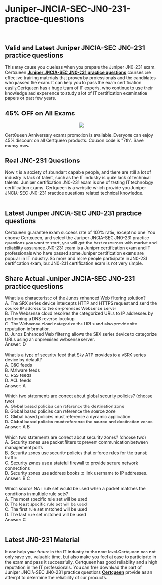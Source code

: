 # Juniper-JNCIA-SEC-JN0-231-practice-questions
<br />
<h2>
	Valid and Latest Juniper JNCIA-SEC JN0-231 practice questions
</h2>
This may cause you clueless when you prepare the Juniper JN0-231 exam. Certqueen <a href="https://www.certqueen.com/JN0-231.html" target="_blank"><strong>Juniper JNCIA-SEC JN0-231 practice questions</strong></a> courses are effective training materials that proven by professionals and the candidates who passed the exam. It can help you to pass the exam certification easily.Certqueen has a huge team of IT experts, who continue to use their knowledge and experience to study a lot of IT certification examination papers of past few years.
<h2>
	45% OFF on All Exams
</h2>
<div style="text-align:center;">
	<a href="https://www.certqueen.com/promotion.asp"><img src="http://www.h12-261.com/wp-content/uploads/2022/04/CQ-Anniversary-promo-e1650440206439.jpg" /></a>
</div>
<br />
CertQueen Anniversary exams promotion is available. Everyone can enjoy 45% discount on all Certqueen products. Coupon code is "7th". Save money now.<br />
<h2>
	Real  JN0-231 Questions
</h2>
Now it is a society of abundant capable people, and there are still a lot of industry is lack of talent, such as the IT industry is quite lack of technical talents. Juniper certification JN0-231 exam is one of testing IT technology certification exams. Certqueen is a website which provide you Juniper JNCIA-SEC JN0-231 practice questions related technical knowledge.<br />
<br />
<h2>
	Latest Juniper JNCIA-SEC JN0-231 practice questions
</h2>
Certqueen guarantee exam success rate of 100% ratio, except no one. You choose Certqueen, and select the Juniper JNCIA-SEC JN0-231 practice questions you want to start, you will get the best resources with market and reliability assurance.JN0-231 exam is a Juniper certification exam and IT professionals who have passed some Juniper certification exams are popular in IT industry. So more and more people participate in JN0-231 certification exam, but JN0-231 certification exam is not very simple.<br />
<h2>
	Share Actual Juniper JNCIA-SEC JN0-231 practice questions
</h2>
What is a characteristic of the Junos enhanced Web filtering solution? <br />
A. The SRX series device intercepts HTTP and HTTPS request and send the source IP address to the on-premises Websense server <br />
B. The Websense cloud resolves the categorized URLs to IP addresses by performing a DNS reverse loockup <br />
C. The Websense cloud categorize the URLs and also provide site reputation information. <br />
D. Junos Enhanced Web filtering allows the SRX series device to categorize URLs using an onpremises websense server. <br />
Answer: D<br />
<br />
What is a type of security feed that Sky ATP provides to a vSRX series device by default? <br />
A. C&amp;C feeds <br />
B. Malware feeds <br />
C. RSS feeds <br />
D. ACL feeds <br />
Answer: A<br />
<br />
Which two statements are correct about global security policies? (choose two) <br />
A. Global based policies can reference the destination zone <br />
B. Global based policies can reference the source zone <br />
C. Global based policies must reference a dynamic application <br />
D. Global based policies must reference the source and destination zones <br />
Answer: A B<br />
<br />
Which two statements are correct about security zones? (choose two) <br />
A. Security zones use packet filters to prevent communication between management ports <br />
B. Security zones use security policies that enforce rules for the transit traffic <br />
C. Security zones use a stateful firewall to provide secure network connections <br />
D. Security zones use address books to link username to IP addresses. <br />
Answer: B C<br />
<br />
Which source NAT rule set would be used when a packet matches the conditions in multiple rule sets? <br />
A. The most specific rule set will be used <br />
B. The least specific rule set will be used <br />
C. The first rule set matched will be used <br />
D. The last rule set matched will be used <br />
Answer: C<br />
<br />
<h2>
	Latest  JN0-231 Material
</h2>
It can help your future in the IT industry to the next level.Certqueen can not only save you valuable time, but also make you feel at ease to participate in the exam and pass it successfully. Certqueen has good reliability and a high reputation in the IT professionals. You can free download the part of Juniper JNCIA-SEC JN0-231 practice questions <a href="http://www.certqueen.com/" target="_blank"><strong>Certqueen</strong></a> provide as an attempt to determine the reliability of our products.
